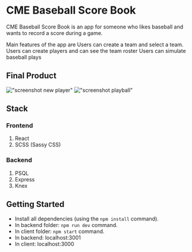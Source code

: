 # CME Baseball Score Book

CME Baseball Score Book is an app for someone who likes baseball and wants to record a score during a game.

Main features of the app are
Users can create a team and select a team.
Users can create players and can see the team roster
Users can simulate baseball plays

## Final Product

!["screenshot new player"](#https://github.com/hiba02/cme-baseball/blob/master/docs/cme_baseball_score_book_create_new_playbook.png)
!["screenshot playball"](#https://github.com/hiba02/cme-baseball/blob/master/docs/cme_baseball_score_book_create_playbook.png)

## Stack

### Frontend

1. React
2. SCSS (Sassy CSS)

### Backend

1. PSQL
2. Express
3. Knex

## Getting Started

- Install all dependencies (using the `npm install` command).
- In backend folder: `npm run dev` command.
- In client folder: `npm start` command.
- In backend: localhost:3001
- In client: localhost:3000
